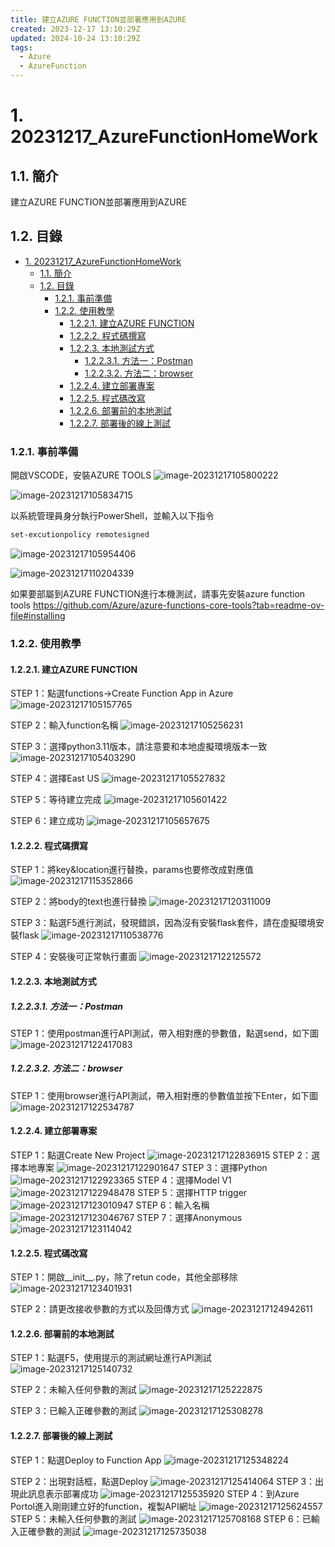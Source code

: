 ```yaml
---
title: 建立AZURE FUNCTION並部署應用到AZURE
created: 2023-12-17 13:10:29Z
updated: 2024-10-24 13:10:29Z
tags:
  - Azure
  - AzureFunction
---
```

# 1. 20231217_AzureFunctionHomeWork

## 1.1. 簡介

建立AZURE FUNCTION並部署應用到AZURE

## 1.2. 目錄

- [1. 20231217\_AzureFunctionHomeWork](#1-20231217_azurefunctionhomework)
  - [1.1. 簡介](#11-簡介)
  - [1.2. 目錄](#12-目錄)
    - [1.2.1. 事前準備](#121-事前準備)
    - [1.2.2. 使用教學](#122-使用教學)
      - [1.2.2.1. 建立AZURE FUNCTION](#1221-建立azure-function)
      - [1.2.2.2. 程式碼撰寫](#1222-程式碼撰寫)
      - [1.2.2.3. 本地測試方式](#1223-本地測試方式)
        - [1.2.2.3.1. 方法一：Postman](#12231-方法一postman)
        - [1.2.2.3.2. 方法二：browser](#12232-方法二browser)
      - [1.2.2.4. 建立部署專案](#1224-建立部署專案)
      - [1.2.2.5. 程式碼改寫](#1225-程式碼改寫)
      - [1.2.2.6. 部署前的本地測試](#1226-部署前的本地測試)
      - [1.2.2.7. 部署後的線上測試](#1227-部署後的線上測試)


### 1.2.1. 事前準備

開啟VSCODE，安裝AZURE TOOLS
![image-20231217105800222](https://mybookstack.zeabur.app/uploads/images/gallery/2025-08/dDR6113e429-image-20231217105800222.png)



![image-20231217105834715](https://mybookstack.zeabur.app/uploads/images/gallery/2025-08/a8fdbc8f-image-20231217105834715.png)


以系統管理員身分執行PowerShell，並輸入以下指令
```powershell
set-excutionpolicy remotesigned
```
![image-20231217105954406](https://mybookstack.zeabur.app/uploads/images/gallery/2025-08/90c44481-image-20231217105954406.png)



![image-20231217110204339](https://mybookstack.zeabur.app/uploads/images/gallery/2025-08/51K103f78a4-image-20231217110204339.png)


如果要部屬到AZURE FUNCTION進行本機測試，請事先安裝azure function tools
https://github.com/Azure/azure-functions-core-tools?tab=readme-ov-file#installing


<!--more-->

### 1.2.2. 使用教學

#### 1.2.2.1. 建立AZURE FUNCTION
STEP 1：點選functions→Create Function App in Azure
![image-20231217105157765](https://mybookstack.zeabur.app/uploads/images/gallery/2025-08/Odr8b3ec0bf-image-20231217105157765.png)

STEP 2：輸入function名稱
![image-20231217105256231](https://mybookstack.zeabur.app/uploads/images/gallery/2025-08/4900b4d6-image-20231217105256231.png)


STEP 3：選擇python3.11版本，請注意要和本地虛擬環境版本一致
![image-20231217105403290](https://mybookstack.zeabur.app/uploads/images/gallery/2025-08/NRYcf9cd5b7-image-20231217105403290.png)

STEP 4：選擇East US
![image-20231217105527832](https://mybookstack.zeabur.app/uploads/images/gallery/2025-08/954823a4-image-20231217105527832.png)

STEP 5：等待建立完成
![image-20231217105601422](https://mybookstack.zeabur.app/uploads/images/gallery/2025-08/11a98607-image-20231217105601422.png)


STEP 6：建立成功
![image-20231217105657675](https://mybookstack.zeabur.app/uploads/images/gallery/2025-08/c22b3ed3-image-20231217105657675.png)



#### 1.2.2.2. 程式碼撰寫
STEP 1：將key&location進行替換，params也要修改成對應值
![image-20231217115352866](https://mybookstack.zeabur.app/uploads/images/gallery/2025-08/400b0ade-image-20231217115352866.png)

STEP 2：將body的text也進行替換
![image-20231217120311009](https://mybookstack.zeabur.app/uploads/images/gallery/2025-08/cee74a89-image-20231217120311009.png)

STEP 3：點選F5進行測試，發現錯誤，因為沒有安裝flask套件，請在虛擬環境安裝flask
![image-20231217110538776](https://mybookstack.zeabur.app/uploads/images/gallery/2025-08/PqW135f5a64-image-20231217110538776.png)

STEP 4：安裝後可正常執行畫面
![image-20231217122125572](https://mybookstack.zeabur.app/uploads/images/gallery/2025-08/image-20231217122125572.png)

#### 1.2.2.3. 本地測試方式
##### 1.2.2.3.1. 方法一：Postman
STEP 1：使用postman進行API測試，帶入相對應的參數值，點選send，如下圖
![image-20231217122417083](https://mybookstack.zeabur.app/uploads/images/gallery/2025-08/7d5f1c5e-image-20231217122417083.png)
##### 1.2.2.3.2. 方法二：browser
STEP 1：使用browser進行API測試，帶入相對應的參數值並按下Enter，如下圖
![image-20231217122534787](https://mybookstack.zeabur.app/uploads/images/gallery/2025-08/46822cec-image-20231217122534787.png)



#### 1.2.2.4. 建立部署專案
STEP 1：點選Create New Project
![image-20231217122836915](https://mybookstack.zeabur.app/uploads/images/gallery/2025-08/3fe98b6f-image-20231217122836915.png)
STEP 2：選擇本地專案
![image-20231217122901647](https://mybookstack.zeabur.app/uploads/images/gallery/2025-08/2362e13b-image-20231217122901647.png)
STEP 3：選擇Python
![image-20231217122923365](https://mybookstack.zeabur.app/uploads/images/gallery/2025-08/xlW454b554c-image-20231217122923365.png)
STEP 4：選擇Model V1
![image-20231217122948478](https://mybookstack.zeabur.app/uploads/images/gallery/2025-08/F200a02c392-image-20231217122948478.png)
STEP 5：選擇HTTP trigger
![image-20231217123010947](https://mybookstack.zeabur.app/uploads/images/gallery/2025-08/e7f81666-image-20231217123010947.png)
STEP 6：輸入名稱
![image-20231217123046767](https://mybookstack.zeabur.app/uploads/images/gallery/2025-08/QyEcab710d9-image-20231217123046767.png)
STEP 7：選擇Anonymous
![image-20231217123114042](https://mybookstack.zeabur.app/uploads/images/gallery/2025-08/a41e3ac9-image-20231217123114042.png)

#### 1.2.2.5. 程式碼改寫

STEP 1：開啟__init__.py，除了retun code，其他全部移除
![image-20231217123401931](https://mybookstack.zeabur.app/uploads/images/gallery/2025-08/Koq0ccce954-image-20231217123401931.png)

STEP 2：請更改接收參數的方式以及回傳方式
![image-20231217124942611](https://mybookstack.zeabur.app/uploads/images/gallery/2025-08/81dec7fb-image-20231217124942611.png)

#### 1.2.2.6. 部署前的本地測試

STEP 1：點選F5，使用提示的測試網址進行API測試
![image-20231217125140732](https://mybookstack.zeabur.app/uploads/images/gallery/2025-08/9cc9213f-image-20231217125140732.png)

STEP 2：未輸入任何參數的測試
![image-20231217125222875](https://mybookstack.zeabur.app/uploads/images/gallery/2025-08/3b032dbb-image-20231217125222875.png)

STEP 3：已輸入正確參數的測試
![image-20231217125308278](https://mybookstack.zeabur.app/uploads/images/gallery/2025-08/8ycba83cb45-image-20231217125308278.png)

#### 1.2.2.7. 部署後的線上測試
STEP 1：點選Deploy to Function App
![image-20231217125348224](https://mybookstack.zeabur.app/uploads/images/gallery/2025-08/18e1176b-image-20231217125348224.png)

STEP 2：出現對話框，點選Deploy
![image-20231217125414064](https://mybookstack.zeabur.app/uploads/images/gallery/2025-08/GHpee95dc6c-image-20231217125414064.png)
STEP 3：出現此訊息表示部署成功
![image-20231217125535920](https://mybookstack.zeabur.app/uploads/images/gallery/2025-08/7ZK1ecfaa05-image-20231217125535920.png)
STEP 4：到Azure Portol進入剛剛建立好的function，複製API網址
![image-20231217125624557](https://mybookstack.zeabur.app/uploads/images/gallery/2025-08/7k621305b04-image-20231217125624557.png)
STEP 5：未輸入任何參數的測試
![image-20231217125708168](https://mybookstack.zeabur.app/uploads/images/gallery/2025-08/ghv0e03b544-image-20231217125708168.png)
STEP 6：已輸入正確參數的測試
![image-20231217125735038](https://mybookstack.zeabur.app/uploads/images/gallery/2025-08/image-20231217125735038.png)
